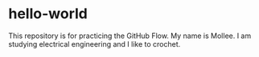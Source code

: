 # hello-world
This repository is for practicing the GitHub Flow.
My name is Mollee. I am studying electrical engineering and I like to crochet. 
